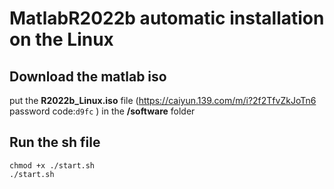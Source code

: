 # MatlabR2022b automatic installation on the Linux 
## Download the matlab iso 
put the **R2022b_Linux.iso** file (https://caiyun.139.com/m/i?2f2TfvZkJoTn6  password code:`d9fc` ) in the **/software** folder
## Run the sh file
```
chmod +x ./start.sh
./start.sh
```
